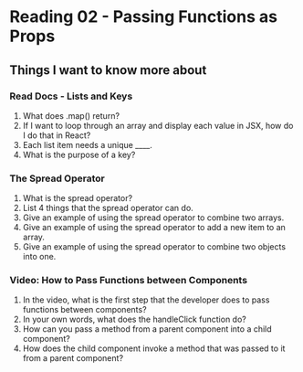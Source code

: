 
# Reading 02 - Passing Functions as Props

## Things I want to know more about

### Read Docs - Lists and Keys
1. What does .map() return?
2. If I want to loop through an array and display each value in JSX, how do I do that in React?
3. Each list item needs a unique ____.
4. What is the purpose of a key?

### The Spread Operator
1. What is the spread operator?
2. List 4 things that the spread operator can do.
3. Give an example of using the spread operator to combine two arrays.
4. Give an example of using the spread operator to add a new item to an array.
5. Give an example of using the spread operator to combine two objects into one.

### Video: How to Pass Functions between Components
1. In the video, what is the first step that the developer does to pass functions between components?
2. In your own words, what does the handleClick function do?
3. How can you pass a method from a parent component into a child component?
4. How does the child component invoke a method that was passed to it from a parent component?
